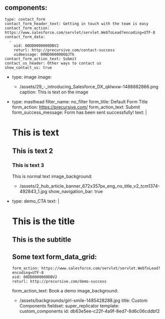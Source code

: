 components:
  - 
    type: contact_form
    contact_form_header_text: Getting in touch with the team is easy
    contact_form_action: https://www.salesforce.com/servlet/servlet.WebToLead?encoding=UTF-8
    contact_form_data:
      - 
        oid: 00DD0000000DBV2
        returl: http://precursive.com/contact-success
        oidmessage: 00ND0000006QJTk
    contact_form_action_text: Submit
    contact_us_header: Other ways to contact us
    show_contact_us: true
  - 
    type: image
    image:
      - /assets/29_-_introducing_Salesforce_DX_qklwxw-1488882866.png
    caption: This is text on the image
  - 
    type: masthead
    filter_name: no_filter
    form_title: Default Form Title
    form_action: https://precursive.com/
    form_action_text: Submit
    form_success_message: Form has been sent successfully!
    text: |
      # This is text
      ## This is text 2
      ### This is text 3
      This is normal text
    image_background:
      - /assets/2_hub_article_banner_672x357px_eng_no_title_v2_tcm1374-492843_1.jpg
    show_navigation_bar: true
  - 
    type: demo_CTA
    text: |
      # This is the title
      ## This is the subtitle
      
      Some text
    form_data_grid:
      - 
        form_action: https://www.salesforce.com/servlet/servlet.WebToLead?encoding=UTF-8
        oid: 00DD0000000DBV2
        returl: http://precursive.com/demo-success
    form_action_text: Book a demo
    image_background:
      - /assets/backgrounds/girl-smile-1485428288.jpg
title: Custom Components
fieldset: super_replicator
template: custom_components
id: db63e5ee-c22f-4a9f-8ed7-8d6c06cddbf2
